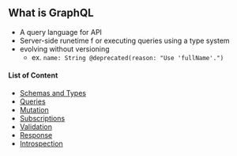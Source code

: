 ## What is GraphQL

- A query language for API
- Server-side runetime f or executing queries using a type system
- evolving without versioning
  - ex. `name: String @deprecated(reason: "Use 'fullName'.")`

#### List of Content

<ul>
  <li> <a href="./schemas_and_types.md">Schemas and Types</a></lid>
  <li> <a href="./queries.md">Queries</a></lid>
  <li> <a href="./mutations.md">Mutation</a></lid>
  <li> <a href="./subscriptions.md">Subscriptions</a></lid>
  <li> <a href="./validation.md">Validation</a></lid>
  <li> <a href="./response.md">Response</a></lid>
  <li> <a href="./introspection.md">Introspection</a></lid>
</ul>
